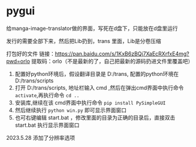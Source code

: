 # pygui

给manga-image-translator做的界面，写死在d盘下，只能放在d盘里运行

发行的需要全部下来，然后把Lib扔到，trans 里面，Lib是分卷压缩

打包好的文件 链接：https://pan.baidu.com/s/1KxB6zBQj7XaEcRXrfxE4mg?pwd=orlo 提取码：orlo（不是最新的了，自己把最新的源码扔进文件里覆盖吧）

1. 配置好python环境后，假设翻译目录是 D:/trans, 配置的python环境在 D:/trans/scripts
2. 打开 D:/trans/scripts, 地址栏输入 cmd ,然后在弹出cmd界面中执行命令 `activate`,再执行命令 `cd .. `
3. 安装库,继续在该 cmd界面中执行命令 `pip install PySimpleGUI`
4. 然后继续执行 `python win.py` 即可显示界面窗口
5. 也可右键编辑 start.bat ，修改里面的目录为正确的目录后，直接双击 start.bat 执行显示界面窗口

2023.5.28 添加了分辨率选项
